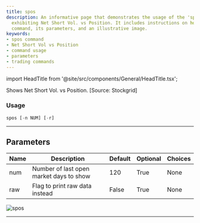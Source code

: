 ```yaml
---
title: spos
description: An informative page that demonstrates the usage of the 'spos' command,
  exhibiting Net Short Vol. vs Position. It includes instructions on how to use the
  command, its parameters, and an illustrative image.
keywords:
- spos command
- Net Short Vol vs Position
- command usage
- parameters
- trading commands
---
```


import HeadTitle from '@site/src/components/General/HeadTitle.tsx';

<HeadTitle title="stocks/dps/spos - Reference | OpenBB Terminal Docs" />

Shows Net Short Vol. vs Position. [Source: Stockgrid]

### Usage

```python
spos [-n NUM] [-r]
```

---

## Parameters

| Name | Description | Default | Optional | Choices |
| ---- | ----------- | ------- | -------- | ------- |
| num | Number of last open market days to show | 120 | True | None |
| raw | Flag to print raw data instead | False | True | None |

![spos](https://user-images.githubusercontent.com/46355364/154101511-fd2d65e9-69a6-46f3-aa78-77c032c6900d.png)

---
